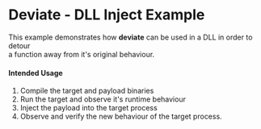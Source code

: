 # Deviate - DLL Inject Example

This example demonstrates how **deviate** can be used in a DLL in order to detour  
a function away from it's original behaviour.


#### Intended Usage
1. Compile the target and payload binaries
2. Run the target and observe it's runtime behaviour
3. Inject the payload into the target process
4. Observe and verify the new behaviour of the target process.
